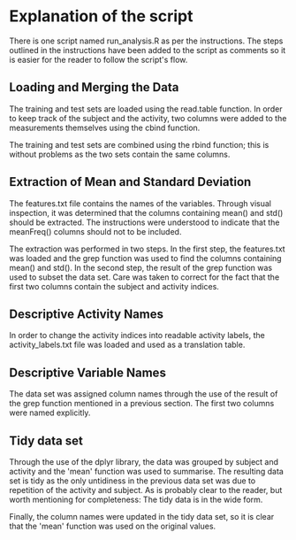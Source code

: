 # Explanation of the script

There is one script named run_analysis.R as per the instructions. The
steps outlined in the instructions have been added to the script as
comments so it is easier for the reader to follow the script's flow.

## Loading and Merging the Data

The training and test sets are loaded using the read.table
function. In order to keep track of the subject and the activity,
two columns were added to the measurements themselves using the
cbind function.

The training and test sets are combined using the rbind function;
this is without problems as the two sets contain the same columns.

## Extraction of Mean and Standard Deviation

The features.txt file contains the names of the variables. Through
visual inspection, it was determined that the columns containing
mean() and std() should be extracted. The instructions were understood
to indicate that the meanFreq() columns should not to be included.

The extraction was performed in two steps. In the first step, the
features.txt was loaded and the grep function was used to find the
columns containing mean() and std(). In the second step, the result of
the grep function was used to subset the data set. Care was taken
to correct for the fact that the first two columns contain the subject
and activity indices.

## Descriptive Activity Names

In order to change the activity indices into readable activity labels,
the activity_labels.txt file was loaded and used as a translation
table.

## Descriptive Variable Names

The data set was assigned column names through the use of the result
of the grep function mentioned in a previous section. The first two
columns were named explicitly.

## Tidy data set

Through the use of the dplyr library, the data was grouped by subject
and activity and the 'mean' function was used to summarise. The
resulting data set is tidy as the only untidiness in the previous data
set was due to repetition of the activity and subject. As is probably
clear to the reader, but worth mentioning for completeness: The tidy
data is in the wide form.

Finally, the column names were updated in the tidy data set, so it is
clear that the 'mean' function was used on the original values.
